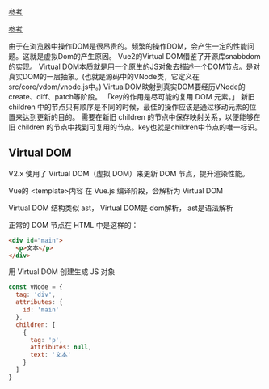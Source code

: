 [参考](https://www.jianshu.com/p/af0b398602bc?tdsourcetag=s_pctim_aiomsg)

[参考](https://juejin.im/post/5d36cc575188257aea108a74)

由于在浏览器中操作DOM是很昂贵的。频繁的操作DOM，会产生一定的性能问题。这就是虚拟Dom的产生原因。
Vue2的Virtual DOM借鉴了开源库snabbdom的实现。
Virtual DOM本质就是用一个原生的JS对象去描述一个DOM节点。是对真实DOM的一层抽象。(也就是源码中的VNode类，它定义在src/core/vdom/vnode.js中。)
VirtualDOM映射到真实DOM要经历VNode的create、diff、patch等阶段。
「key的作用是尽可能的复用 DOM 元素。」
新旧 children 中的节点只有顺序是不同的时候，最佳的操作应该是通过移动元素的位置来达到更新的目的。
需要在新旧 children 的节点中保存映射关系，以便能够在旧 children 的节点中找到可复用的节点。key也就是children中节点的唯一标识。

## Virtual DOM

V2.x 使用了 Virtual DOM（虚拟 DOM）来更新 DOM 节点，提升渲染性能。

Vue的 \<template>内容  在 Vue.js 编译阶段，会解析为 Virtual DOM

Virtual DOM 结构类似 ast，
Virtual DOM是 dom解析， ast是语法解析




正常的 DOM 节点在 HTML 中是这样的：
```html
<div id="main">
  <p>文本</p>
</div>
```

用 Virtual DOM 创建生成 JS 对象
```js
const vNode = {
  tag: 'div',
  attributes: {
    id: 'main'
  },
  children: [
    {
      tag: 'p',
      attributes: null,
      text: '文本'
    }
  ]
}
```